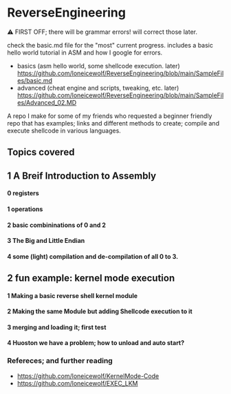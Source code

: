 # ReverseEngineering


:warning: FIRST OFF; there will be grammar errors! will correct those later.


check the basic.md file for the "most" current progress. includes a basic hello world tutorial in ASM and how I google for errors.
- basics (asm hello world, some shellcode execution.  later) https://github.com/loneicewolf/ReverseEngineering/blob/main/SampleFiles/basic.md
- advanced (cheat engine and scripts, tweaking, etc.  later) https://github.com/loneicewolf/ReverseEngineering/blob/main/SampleFiles/Advanced_02.MD




A repo I make for some of my friends who requested a beginner friendly repo that has examples; links and different methods to create; compile and execute shellcode in various languages.


## Topics covered

## 1 A Breif Introduction to Assembly
#### 0 registers
#### 1 operations
#### 2 basic combininations of 0 and 2
#### 3 The Big and Little Endian
#### 4 some (light) compilation and de-compilation of all 0 to 3.


## 2  fun example: kernel mode execution
#### 1 Making a basic reverse shell kernel module
#### 2 Making the same Module but adding Shellcode execution to it
#### 3 merging and loading it; first test
#### 4 Huoston we have a problem; how to unload and auto start?



### Refereces; and further reading
- https://github.com/loneicewolf/KernelMode-Code
- https://github.com/loneicewolf/EXEC_LKM
